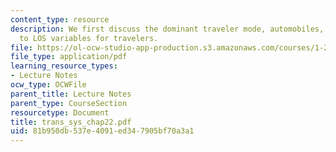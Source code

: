 ```yaml
---
content_type: resource
description: We first discuss the dominant traveler mode, automobiles, and then generalize
  to LOS variables for travelers.
file: https://ol-ocw-studio-app-production.s3.amazonaws.com/courses/1-221j-transportation-systems-fall-2004/81b950db537e4091ed347905bf70a3a1_trans_sys_chap22.pdf
file_type: application/pdf
learning_resource_types:
- Lecture Notes
ocw_type: OCWFile
parent_title: Lecture Notes
parent_type: CourseSection
resourcetype: Document
title: trans_sys_chap22.pdf
uid: 81b950db-537e-4091-ed34-7905bf70a3a1
---
```

